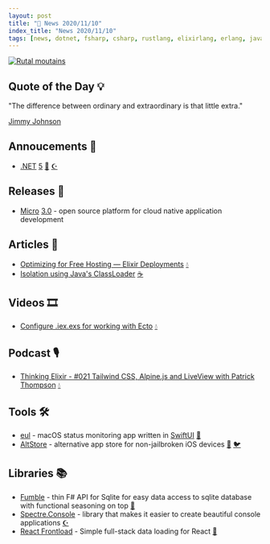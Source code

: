 ```yaml
---
layout: post
title: "📜 News 2020/11/10"
index_title: "News 2020/11/10"
tags: [news, dotnet, fsharp, csharp, rustlang, elixirlang, erlang, java, apple, swift, javascript, reactjs]
---
```


<a href="https://daily-tech-news.github.io/2020/11/10/news.html">
  <img src="https://user-images.githubusercontent.com/430272/98752813-bea31e00-23a1-11eb-920f-1a6cd3a5403e.jpg"
     alt="Rutal moutains"
     class="image">
</a>

## Quote of the Day 💡

"The difference between ordinary and extraordinary is that little extra."

[Jimmy Johnson](https://en.wikipedia.org/wiki/Jimmy_Johnson_(American_football_coach))

## Annoucements 🥁

- [.NET](https://dotnet.microsoft.com/download/dotnet/5.0) [5](https://devblogs.microsoft.com/dotnet/announcing-net-5-0) [🔷](https://fsharp.org "#fsharp #dotnet") [☪️ ](https://docs.microsoft.com/en-us/dotnet/csharp "#csharp #dotnet")

## Releases 🥳

- [Micro](https://micro.mu) [3.0](https://micro.mu/blog/2020/11/05/micro-v3-aka-m3o.html) - open source platform for cloud native application development

## Articles 📜

- [Optimizing for Free Hosting — Elixir Deployments](https://damonvjanis.medium.com/optimizing-for-free-hosting-elixir-deployments-6bfc119a1f44) [💧](https://elixir-lang.org "#elixirlang")
- [Isolation using Java's ClassLoader](https://fzakaria.com/2020/11/10/isolation-using-java-s-classloader.html) [☕️](https://www.java.com "#java")

## Videos 🎞

- [Configure .iex.exs for working with Ecto](https://www.youtube.com/watch?v=Z_FxMG1xPW8) [💧](https://elixir-lang.org "#elixirlang")

## Podcast 🎙

- [Thinking Elixir - #021 Tailwind CSS, Alpine.js and LiveView with Patrick Thompson](https://thinkingelixir.com/podcast-episodes/021-tailwind-css-alpine-js-and-liveview-with-patrick-thompson/) [💧](https://elixir-lang.org "#elixirlang")

## Tools 🛠

- [eul](https://github.com/gao-sun/eul) - macOS status monitoring app written in [SwiftUI](https://developer.apple.com/xcode/swiftui) [🍎](https://http://www.apple.com "#apple")
- [AltStore](https://github.com/rileytestut/AltStore) - alternative app store for non-jailbroken iOS devices [🍎](https://http://www.apple.com "#apple") [🐦](https://developer.apple.com/swift "#swift")

## Libraries 📚

- [Fumble](https://github.com/tforkmann/Fumble) - thin F# API for Sqlite for easy data access to sqlite database with functional seasoning on top [🔷](https://fsharp.org "#fsharp #dotnet")
- [Spectre.Console](https://github.com/spectresystems/spectre.console) - library that makes it easier to create beautiful console applications [☪️ ](https://docs.microsoft.com/en-us/dotnet/csharp "#csharp #dotnet")
- [React Frontload](https://davnicwil.com/react-frontload) - Simple full-stack data loading for React [🔶](https://developer.mozilla.org/en-US/docs/Web/JavaScript "#javascript")

